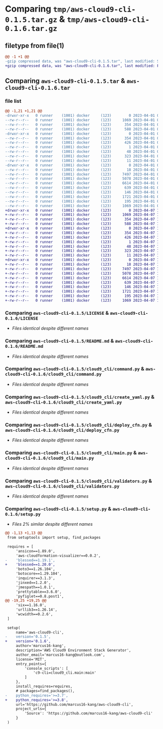 # Comparing `tmp/aws-cloud9-cli-0.1.5.tar.gz` & `tmp/aws-cloud9-cli-0.1.6.tar.gz`

## filetype from file(1)

```diff
@@ -1 +1 @@
-gzip compressed data, was "aws-cloud9-cli-0.1.5.tar", last modified: Sat Apr  1 00:53:14 2023, max compression
+gzip compressed data, was "aws-cloud9-cli-0.1.6.tar", last modified: Fri Apr  7 11:26:33 2023, max compression
```

## Comparing `aws-cloud9-cli-0.1.5.tar` & `aws-cloud9-cli-0.1.6.tar`

### file list

```diff
@@ -1,21 +1,21 @@
-drwxr-xr-x   0 runner    (1001) docker     (123)        0 2023-04-01 00:53:14.084496 aws-cloud9-cli-0.1.5/
--rw-r--r--   0 runner    (1001) docker     (123)     1069 2023-04-01 00:52:54.000000 aws-cloud9-cli-0.1.5/LICENSE
--rw-r--r--   0 runner    (1001) docker     (123)      354 2023-04-01 00:53:14.084496 aws-cloud9-cli-0.1.5/PKG-INFO
--rw-r--r--   0 runner    (1001) docker     (123)      588 2023-04-01 00:52:54.000000 aws-cloud9-cli-0.1.5/README.md
-drwxr-xr-x   0 runner    (1001) docker     (123)        0 2023-04-01 00:53:14.084496 aws-cloud9-cli-0.1.5/aws_cloud9_cli.egg-info/
--rw-r--r--   0 runner    (1001) docker     (123)      354 2023-04-01 00:53:14.000000 aws-cloud9-cli-0.1.5/aws_cloud9_cli.egg-info/PKG-INFO
--rw-r--r--   0 runner    (1001) docker     (123)      426 2023-04-01 00:53:14.000000 aws-cloud9-cli-0.1.5/aws_cloud9_cli.egg-info/SOURCES.txt
--rw-r--r--   0 runner    (1001) docker     (123)        1 2023-04-01 00:53:14.000000 aws-cloud9-cli-0.1.5/aws_cloud9_cli.egg-info/dependency_links.txt
--rw-r--r--   0 runner    (1001) docker     (123)       48 2023-04-01 00:53:14.000000 aws-cloud9-cli-0.1.5/aws_cloud9_cli.egg-info/entry_points.txt
--rw-r--r--   0 runner    (1001) docker     (123)      323 2023-04-01 00:53:14.000000 aws-cloud9-cli-0.1.5/aws_cloud9_cli.egg-info/requires.txt
--rw-r--r--   0 runner    (1001) docker     (123)       11 2023-04-01 00:53:14.000000 aws-cloud9-cli-0.1.5/aws_cloud9_cli.egg-info/top_level.txt
-drwxr-xr-x   0 runner    (1001) docker     (123)        0 2023-04-01 00:53:14.084496 aws-cloud9-cli-0.1.5/cloud9_cli/
--rw-r--r--   0 runner    (1001) docker     (123)       18 2023-04-01 00:52:54.000000 aws-cloud9-cli-0.1.5/cloud9_cli/__init__.py
--rw-r--r--   0 runner    (1001) docker     (123)     7497 2023-04-01 00:52:54.000000 aws-cloud9-cli-0.1.5/cloud9_cli/command.py
--rw-r--r--   0 runner    (1001) docker     (123)     5078 2023-04-01 00:52:54.000000 aws-cloud9-cli-0.1.5/cloud9_cli/create_yaml.py
--rw-r--r--   0 runner    (1001) docker     (123)     6614 2023-04-01 00:52:54.000000 aws-cloud9-cli-0.1.5/cloud9_cli/deploy_cfn.py
--rw-r--r--   0 runner    (1001) docker     (123)      639 2023-04-01 00:52:54.000000 aws-cloud9-cli-0.1.5/cloud9_cli/main.py
--rw-r--r--   0 runner    (1001) docker     (123)      146 2023-04-01 00:52:54.000000 aws-cloud9-cli-0.1.5/cloud9_cli/utils.py
--rw-r--r--   0 runner    (1001) docker     (123)     1721 2023-04-01 00:52:54.000000 aws-cloud9-cli-0.1.5/cloud9_cli/validators.py
--rw-r--r--   0 runner    (1001) docker     (123)      195 2023-04-01 00:53:14.084496 aws-cloud9-cli-0.1.5/setup.cfg
--rw-r--r--   0 runner    (1001) docker     (123)     1069 2023-04-01 00:52:54.000000 aws-cloud9-cli-0.1.5/setup.py
+drwxr-xr-x   0 runner    (1001) docker     (123)        0 2023-04-07 11:26:33.533446 aws-cloud9-cli-0.1.6/
+-rw-r--r--   0 runner    (1001) docker     (123)     1069 2023-04-07 11:26:15.000000 aws-cloud9-cli-0.1.6/LICENSE
+-rw-r--r--   0 runner    (1001) docker     (123)      354 2023-04-07 11:26:33.533446 aws-cloud9-cli-0.1.6/PKG-INFO
+-rw-r--r--   0 runner    (1001) docker     (123)      588 2023-04-07 11:26:15.000000 aws-cloud9-cli-0.1.6/README.md
+drwxr-xr-x   0 runner    (1001) docker     (123)        0 2023-04-07 11:26:33.529446 aws-cloud9-cli-0.1.6/aws_cloud9_cli.egg-info/
+-rw-r--r--   0 runner    (1001) docker     (123)      354 2023-04-07 11:26:33.000000 aws-cloud9-cli-0.1.6/aws_cloud9_cli.egg-info/PKG-INFO
+-rw-r--r--   0 runner    (1001) docker     (123)      426 2023-04-07 11:26:33.000000 aws-cloud9-cli-0.1.6/aws_cloud9_cli.egg-info/SOURCES.txt
+-rw-r--r--   0 runner    (1001) docker     (123)        1 2023-04-07 11:26:33.000000 aws-cloud9-cli-0.1.6/aws_cloud9_cli.egg-info/dependency_links.txt
+-rw-r--r--   0 runner    (1001) docker     (123)       48 2023-04-07 11:26:33.000000 aws-cloud9-cli-0.1.6/aws_cloud9_cli.egg-info/entry_points.txt
+-rw-r--r--   0 runner    (1001) docker     (123)      323 2023-04-07 11:26:33.000000 aws-cloud9-cli-0.1.6/aws_cloud9_cli.egg-info/requires.txt
+-rw-r--r--   0 runner    (1001) docker     (123)       11 2023-04-07 11:26:33.000000 aws-cloud9-cli-0.1.6/aws_cloud9_cli.egg-info/top_level.txt
+drwxr-xr-x   0 runner    (1001) docker     (123)        0 2023-04-07 11:26:33.533446 aws-cloud9-cli-0.1.6/cloud9_cli/
+-rw-r--r--   0 runner    (1001) docker     (123)       18 2023-04-07 11:26:15.000000 aws-cloud9-cli-0.1.6/cloud9_cli/__init__.py
+-rw-r--r--   0 runner    (1001) docker     (123)     7497 2023-04-07 11:26:15.000000 aws-cloud9-cli-0.1.6/cloud9_cli/command.py
+-rw-r--r--   0 runner    (1001) docker     (123)     5078 2023-04-07 11:26:15.000000 aws-cloud9-cli-0.1.6/cloud9_cli/create_yaml.py
+-rw-r--r--   0 runner    (1001) docker     (123)     6614 2023-04-07 11:26:15.000000 aws-cloud9-cli-0.1.6/cloud9_cli/deploy_cfn.py
+-rw-r--r--   0 runner    (1001) docker     (123)      639 2023-04-07 11:26:15.000000 aws-cloud9-cli-0.1.6/cloud9_cli/main.py
+-rw-r--r--   0 runner    (1001) docker     (123)      146 2023-04-07 11:26:15.000000 aws-cloud9-cli-0.1.6/cloud9_cli/utils.py
+-rw-r--r--   0 runner    (1001) docker     (123)     1721 2023-04-07 11:26:15.000000 aws-cloud9-cli-0.1.6/cloud9_cli/validators.py
+-rw-r--r--   0 runner    (1001) docker     (123)      195 2023-04-07 11:26:33.533446 aws-cloud9-cli-0.1.6/setup.cfg
+-rw-r--r--   0 runner    (1001) docker     (123)     1069 2023-04-07 11:26:15.000000 aws-cloud9-cli-0.1.6/setup.py
```

### Comparing `aws-cloud9-cli-0.1.5/LICENSE` & `aws-cloud9-cli-0.1.6/LICENSE`

 * *Files identical despite different names*

### Comparing `aws-cloud9-cli-0.1.5/README.md` & `aws-cloud9-cli-0.1.6/README.md`

 * *Files identical despite different names*

### Comparing `aws-cloud9-cli-0.1.5/cloud9_cli/command.py` & `aws-cloud9-cli-0.1.6/cloud9_cli/command.py`

 * *Files identical despite different names*

### Comparing `aws-cloud9-cli-0.1.5/cloud9_cli/create_yaml.py` & `aws-cloud9-cli-0.1.6/cloud9_cli/create_yaml.py`

 * *Files identical despite different names*

### Comparing `aws-cloud9-cli-0.1.5/cloud9_cli/deploy_cfn.py` & `aws-cloud9-cli-0.1.6/cloud9_cli/deploy_cfn.py`

 * *Files identical despite different names*

### Comparing `aws-cloud9-cli-0.1.5/cloud9_cli/main.py` & `aws-cloud9-cli-0.1.6/cloud9_cli/main.py`

 * *Files identical despite different names*

### Comparing `aws-cloud9-cli-0.1.5/cloud9_cli/validators.py` & `aws-cloud9-cli-0.1.6/cloud9_cli/validators.py`

 * *Files identical despite different names*

### Comparing `aws-cloud9-cli-0.1.5/setup.py` & `aws-cloud9-cli-0.1.6/setup.py`

 * *Files 2% similar despite different names*

```diff
@@ -1,13 +1,13 @@
 from setuptools import setup, find_packages
 
 requires = [
     'ansicon==1.89.0',
     'aws-cloudformation-visualizer==0.0.2',
-    'blessed==1.19.1',
+    'blessed==1.20.0',
     'boto3==1.26.104',
     'botocore==1.29.104',
     'inquirer==3.1.3',
     'jinxed==1.2.0',
     'jmespath==1.0.1',
     'prettytable==3.6.0',
     'pyfiglet==0.8.post1',
@@ -19,25 +19,25 @@
     'six==1.16.0',
     'urllib3==1.26.14',
     'wcwidth==0.2.6',
 ]
 
 setup(
     name='aws-cloud9-cli',
-    version='0.1.5',
+    version='0.1.6',
     author='marcus16-kang',
     description='AWS Cloud9 Environment Stack Generator',
     author_email='marcus16-kang@outlook.com',
     license='MIT',
     entry_points={
         'console_scripts': [
             'c9-cli=cloud9_cli.main:main'
         ]
     },
     install_requires=requires,
     # packages=find_packages(),
-    python_requires='>=3.7',
+    python_requires='>=3.8',
     url='https://github.com/marcus16-kang/aws-cloud9-cli',
     project_urls={
         'Source': 'https://github.com/marcus16-kang/aws-cloud9-cli'
     }
 )
```

